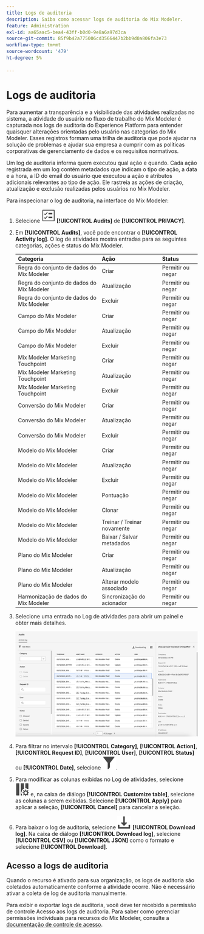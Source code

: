 ```yaml
---
title: Logs de auditoria
description: Saiba como acessar logs de auditoria do Mix Modeler.
feature: Administration
exl-id: aa65aac5-bea4-43ff-b0d0-9e8a6a97d3ca
source-git-commit: 85f9b42a775006cd3566447b2bb9d0a806fa3e73
workflow-type: tm+mt
source-wordcount: '479'
ht-degree: 5%

---
```


# Logs de auditoria

Para aumentar a transparência e a visibilidade das atividades realizadas no sistema, a atividade do usuário no fluxo de trabalho do Mix Modeler é capturada nos logs de auditoria do Experience Platform para entender quaisquer alterações orientadas pelo usuário nas categorias do Mix Modeler. Esses registros formam uma trilha de auditoria que pode ajudar na solução de problemas e ajudar sua empresa a cumprir com as políticas corporativas de gerenciamento de dados e os requisitos normativos.

<!-- DO WE HAVE TO ADD THIS
If you are subject to the Health Insurance Portability and Accountability Act (HIPAA) and create, receive, maintain, or transmit permitted sensitive personal data through Mix Modeler, you are responsible for executing a BAA with Adobe and licensing Healthcare Shield.
-->

Um log de auditoria informa quem executou qual ação e quando. Cada ação registrada em um log contém metadados que indicam o tipo de ação, a data e a hora, a ID do email do usuário que executou a ação e atributos adicionais relevantes ao tipo de ação. Ele rastreia as ações de criação, atualização e exclusão realizadas pelos usuários no Mix Modeler.

Para inspecionar o log de auditoria, na interface do Mix Modeler:

1. Selecione ![Lista de Tarefas](/help/assets/icons/TaskList.svg) **[!UICONTROL Audits]** de **[!UICONTROL PRIVACY]**.

1. Em **[!UICONTROL Audits]**, você pode encontrar o **[!UICONTROL Activity log]**. O log de atividades mostra entradas para as seguintes categorias, ações e status do Mix Modeler.

   | Categoria | Ação | Status |
   |---|---|---|
   | Regra do conjunto de dados do Mix Modeler | Criar | Permitir ou negar |
   | Regra do conjunto de dados do Mix Modeler | Atualização | Permitir ou negar |
   | Regra do conjunto de dados do Mix Modeler | Excluir | Permitir ou negar |
   | Campo do Mix Modeler | Criar | Permitir ou negar |
   | Campo do Mix Modeler | Atualização | Permitir ou negar |
   | Campo do Mix Modeler | Excluir | Permitir ou negar |
   | Mix Modeler Marketing Touchpoint | Criar | Permitir ou negar |
   | Mix Modeler Marketing Touchpoint | Atualização | Permitir ou negar |
   | Mix Modeler Marketing Touchpoint | Excluir | Permitir ou negar |
   | Conversão do Mix Modeler | Criar | Permitir ou negar |
   | Conversão do Mix Modeler | Atualização | Permitir ou negar |
   | Conversão do Mix Modeler | Excluir | Permitir ou negar |
   | Modelo do Mix Modeler | Criar | Permitir ou negar |
   | Modelo do Mix Modeler | Atualização | Permitir ou negar |
   | Modelo do Mix Modeler | Excluir | Permitir ou negar |
   | Modelo do Mix Modeler | Pontuação | Permitir ou negar |
   | Modelo do Mix Modeler | Clonar | Permitir ou negar |
   | Modelo do Mix Modeler | Treinar / Treinar novamente | Permitir ou negar |
   | Modelo do Mix Modeler | Baixar / Salvar metadados | Permitir ou negar |
   | Plano do Mix Modeler | Criar | Permitir ou negar |
   | Plano do Mix Modeler | Atualização | Permitir ou negar |
   | Plano do Mix Modeler | Alterar modelo associado | Permitir ou negar |
   | Harmonização de dados do Mix Modeler | Sincronização do acionador | Permitir ou negar |


1. Selecione uma entrada no Log de atividades para abrir um painel e obter mais detalhes.

   ![Auditoria do Mix Modeler](/help/assets/mix-modeler-audit.png)

1. Para filtrar no intervalo **[!UICONTROL Category]**, **[!UICONTROL Action]**, **[!UICONTROL Request ID]**, **[!UICONTROL User]**, **[!UICONTROL Status]** ou **[!UICONTROL Date]**, selecione ![Filtro](/help/assets/icons/Filter.svg).

1. Para modificar as colunas exibidas no Log de atividades, selecione ![Colunas](/help/assets/icons/ColumnSetting.svg) e, na caixa de diálogo **[!UICONTROL Customize table]**, selecione as colunas a serem exibidas. Selecione **[!UICONTROL Apply]** para aplicar a seleção, **[!UICONTROL Cancel]** para cancelar a seleção.

1. Para baixar o log de auditoria, selecione ![Baixar](/help/assets/icons/Download.svg) **[!UICONTROL Download log]**. Na caixa de diálogo **[!UICONTROL Download log]**, selecione **[!UICONTROL CSV]** ou **[!UICONTROL JSON]** como o formato e selecione **[!UICONTROL Download]**.

## Acesso a logs de auditoria

Quando o recurso é ativado para sua organização, os logs de auditoria são coletados automaticamente conforme a atividade ocorre. Não é necessário ativar a coleta de log de auditoria manualmente.

Para exibir e exportar logs de auditoria, você deve ter recebido a permissão de controle Acesso aos logs de auditoria. Para saber como gerenciar permissões individuais para recursos do Mix Modeler, consulte a [documentação de controle de acesso](https://experienceleague.adobe.com/en/docs/experience-platform/access-control/home).
